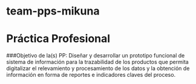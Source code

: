 # team-pps-mikuna
<H1>Práctica Profesional</H1>
###Objetivo de la(s) PP:
Diseñar y desarrollar un prototipo funcional de sistema de información para la trazabilidad
de los productos que permita digitalizar el relevamiento y procesamiento de los datos y la
obtención de información en forma de reportes e indicadores claves del proceso.
